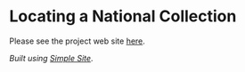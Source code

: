 # Locating a National Collection

Please see the project web site [here](https://britishlibrary.github.io/locating-a-national-collection/).

*Built using [Simple Site](https://github.com/jpadfield/simple-site)*.
